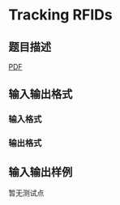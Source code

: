 # Tracking RFIDs

## 题目描述

[problemUrl]: https://uva.onlinejudge.org/index.php?option=com_onlinejudge&Itemid=8&category=448&page=show_problem&problem=4263

[PDF](https://uva.onlinejudge.org/external/15/p1517.pdf)

## 输入输出格式

### 输入格式

### 输出格式

## 输入输出样例

暂无测试点

